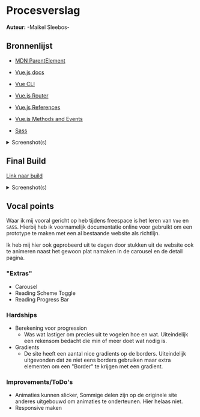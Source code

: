 # Procesverslag

**Auteur:** -Maikel Sleebos-

## Bronnenlijst

- [MDN ParentElement](https://developer.mozilla.org/en-US/docs/Web/API/Node/parentElement)

- [Vue.js docs](https://vuejs.org/v2/guide/)
- [Vue CLI](https://cli.vuejs.org/guide/)
- [Vue.js Router](https://router.vuejs.org/guide/)
- [Vue.js References](https://router.vuejs.org/guide/)
- [Vue.js Methods and Events](https://v1.vuejs.org/guide/events.html)

- [Sass](https://sass-lang.com/guide)

<details>
<summary>Screenshot(s)</summary>

![League Universe](files/league-universe.jpg)

</details>

## Final Build

[Link naar build](https://thunderchicken.nl/freespace)

<details>
<summary>Screenshot(s)</summary>

![Build part 1](files/progress.jpg)
![Build part 2](files/progress-2.jpg)

</details>

## Vocal points

Waar ik mij vooral gericht op heb tijdens freespace is het leren van `Vue` en `SASS`.
Hierbij heb ik voornamelijk documentatie online voor gebruikt om een prototype te maken met een al bestaande website als richtlijn.

Ik heb mij hier ook geprobeerd uit te dagen door stukken uit de website ook te animeren naast het gewoon plat namaken in de carousel en de detail pagina.

### "Extras"

- Carousel
- Reading Scheme Toggle
- Reading Progress Bar

### Hardships

- Berekening voor progression
  - Was wat lastiger om precies uit te vogelen hoe en wat. Uiteindelijk een rekensom bedacht die min of meer doet wat nodig is.
- Gradients
  - De site heeft een aantal nice gradients op de borders. Uiteindelijk uitgevonden dat ze niet eens borders gebruiken maar extra elementen om een "Border" te krijgen met een gradient.

### Improvements/ToDo's

- Animaties kunnen slicker, Sommige delen zijn op de originele site anderes uitgebouwd om animaties te onderteunen. Hier helaas niet.
- Responsive maken
